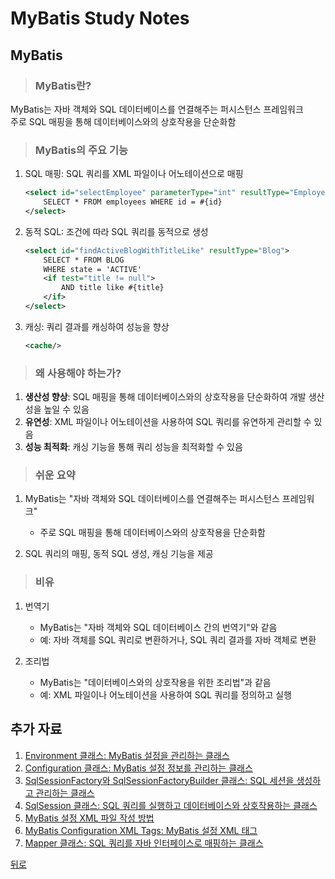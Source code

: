 # MyBatis Study Notes

## MyBatis
> ### MyBatis란?
MyBatis는 자바 객체와 SQL 데이터베이스를 연결해주는 퍼시스턴스 프레임워크</br>
주로 SQL 매핑을 통해 데이터베이스와의 상호작용을 단순화함

> ### MyBatis의 주요 기능
1. SQL 매핑: SQL 쿼리를 XML 파일이나 어노테이션으로 매핑
    ```xml
    <select id="selectEmployee" parameterType="int" resultType="Employee">
        SELECT * FROM employees WHERE id = #{id}
    </select>
    ```

2. 동적 SQL: 조건에 따라 SQL 쿼리를 동적으로 생성
    ```xml
    <select id="findActiveBlogWithTitleLike" resultType="Blog">
        SELECT * FROM BLOG
        WHERE state = 'ACTIVE'
        <if test="title != null">
            AND title like #{title}
        </if>
    </select>
    ```

3. 캐싱: 쿼리 결과를 캐싱하여 성능을 향상
    ```xml
    <cache/>
    ```

> ### 왜 사용해야 하는가?
1. **생산성 향상**: SQL 매핑을 통해 데이터베이스와의 상호작용을 단순화하여 개발 생산성을 높일 수 있음
2. **유연성**: XML 파일이나 어노테이션을 사용하여 SQL 쿼리를 유연하게 관리할 수 있음
3. **성능 최적화**: 캐싱 기능을 통해 쿼리 성능을 최적화할 수 있음

> ### 쉬운 요약
1. MyBatis는 "자바 객체와 SQL 데이터베이스를 연결해주는 퍼시스턴스 프레임워크"
    - 주로 SQL 매핑을 통해 데이터베이스와의 상호작용을 단순화함

2. SQL 쿼리의 매핑, 동적 SQL 생성, 캐싱 기능을 제공

> ### 비유
1. 번역기
    - MyBatis는 "자바 객체와 SQL 데이터베이스 간의 번역기"와 같음
    - 예: 자바 객체를 SQL 쿼리로 변환하거나, SQL 쿼리 결과를 자바 객체로 변환

2. 조리법
    - MyBatis는 "데이터베이스와의 상호작용을 위한 조리법"과 같음
    - 예: XML 파일이나 어노테이션을 사용하여 SQL 쿼리를 정의하고 실행

## 추가 자료
1. [Environment 클래스: MyBatis 설정을 관리하는 클래스](Environment.md)
2. [Configuration 클래스: MyBatis 설정 정보를 관리하는 클래스](Configuration.md)
3. [SqlSessionFactory와 SqlSessionFactoryBuilder 클래스: SQL 세션을 생성하고 관리하는 클래스](SqlSessionFactory.md)
4. [SqlSession 클래스: SQL 쿼리를 실행하고 데이터베이스와 상호작용하는 클래스](SqlSession.md)
5. [MyBatis 설정 XML 파일 작성 방법](ConfigXml.md)
6. [MyBatis Configuration XML Tags: MyBatis 설정 XML 태그](ConfigurationXmlTags.md)
7. [Mapper 클래스: SQL 쿼리를 자바 인터페이스로 매핑하는 클래스](Mapper.md)

[뒤로](/README.md)
